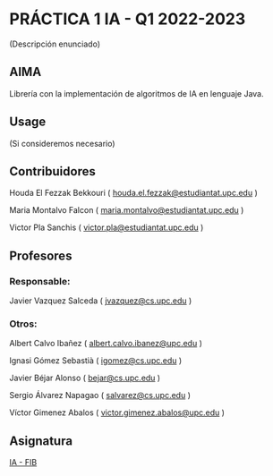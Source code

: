 # PRÁCTICA 1 IA - Q1 2022-2023

(Descripción enunciado)

## AIMA

Librería con la implementación de algoritmos de IA en lenguaje Java.

## Usage


(Si consideremos necesario)

## Contribuidores

  Houda El Fezzak Bekkouri ( houda.el.fezzak@estudiantat.upc.edu )

  Maria Montalvo Falcon ( maria.montalvo@estudiantat.upc.edu )
  
Victor Pla Sanchis ( victor.pla@estudiantat.upc.edu )



## Profesores
### Responsable:

Javier Vazquez Salceda ( jvazquez@cs.upc.edu )

### Otros:

Albert Calvo Ibañez ( albert.calvo.ibanez@upc.edu )

Ignasi Gómez Sebastià ( igomez@cs.upc.edu )

Javier Béjar Alonso ( bejar@cs.upc.edu )

Sergio Álvarez Napagao ( salvarez@cs.upc.edu )

Víctor Gimenez Abalos ( victor.gimenez.abalos@upc.edu )

## Asignatura
[IA - FIB](https://www.fib.upc.edu/es/estudios/grados/grado-en-ingenieria-informatica/plan-de-estudios/asignaturas/IA)
